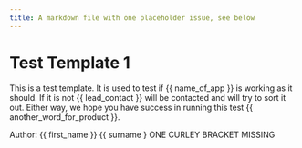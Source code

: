 ```yaml
---
title: A markdown file with one placeholder issue, see below
---
```


# Test Template 1
This is a test template. It is used to test if {{ name_of_app }} is working as it should. If it is not {{ lead_contact }} will be contacted and will try to sort it out. Either way, we hope you have success in running this test {{ another_word_for_product }}.

Author: {{ first_name }} {{ surname } ONE CURLEY BRACKET MISSING